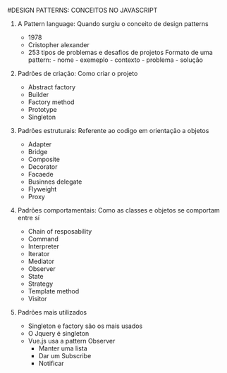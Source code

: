 #DESIGN PATTERNS: CONCEITOS NO JAVASCRIPT

1. A Pattern language: Quando surgiu o conceito de design patterns
	- 1978
	- Cristopher alexander
	- 253 tipos de problemas e desafios de projetos
		Formato de uma pattern:
			- nome
			- exemeplo
			- contexto
			- problema
			- solução

2. Padrões de criação: Como criar o projeto
	- Abstract factory
	- Builder
	- Factory method
	- Prototype
	- Singleton

3. Padrões estruturais: Referente ao codigo em orientação a objetos
	- Adapter
	- Bridge
	- Composite
	- Decorator
	- Facaede
	- Businnes delegate
	- Flyweight
	- Proxy

4. Padrões comportamentais: Como as classes e objetos se comportam entre sí
	- Chain of resposability
	- Command
	- Interpreter
	- Iterator
	- Mediator
	- Observer
	- State
	- Strategy
	- Template method
	- Visitor

5. Padrões mais utilizados
	- Singleton e factory são os mais usados
	- O Jquery é singleton
	- Vue.js usa a pattern Observer
		- Manter uma lista
		- Dar um Subscribe
		- Notificar
